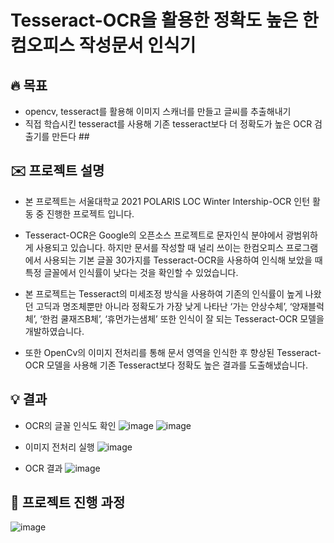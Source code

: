 # Tesseract-OCR을 활용한 정확도 높은 한컴오피스 작성문서 인식기

## :fire: 목표 ##

* opencv, tesseract를 활용해 이미지 스캐너를 만들고 글씨를 추출해내기
* 직접 학습시킨 tesseract를 사용해 기존 tesseract보다 더 정확도가 높은 OCR 검출기를 만든다 ##

## :envelope: 프로젝트 설명 ##
* 본 프로젝트는 서울대학교 2021 POLARIS LOC Winter Intership-OCR 인턴 활동 중 진행한 프로젝트 입니다.

* Tesseract-OCR은 Google의 오픈소스 프로젝트로 문자인식 분야에서 광범위하게 사용되고 있습니다. 
  하지만 문서를 작성할 때 널리 쓰이는 한컴오피스 프로그램에서 사용되는 기본 글꼴 30가지를 Tesseract-OCR을 사용하여 인식해 보았을 때
  특정 글꼴에서 인식률이 낮다는 것을 확인할 수 있었습니다. 

* 본 프로젝트는 Tesseract의 미세조정 방식을 사용하여 기존의 인식률이 높게 나왔던 고딕과 명조체뿐만 아니라 정확도가 가장 낮게 나타난 
 ‘가는 안상수체’, ‘양재블럭체’, ‘한컴 쿨재즈B체’, ‘휴먼가는샘체’ 또한 인식이 잘 되는 Tesseract-OCR 모델을 개발하였습니다.
 
* 또한 OpenCv의 이미지 전처리를 통해 문서 영역을 인식한 후 향상된 Tesseract-OCR 모델을 사용해 기존 Tesseract보다 정확도 높은 결과를 도출해냈습니다.
 
## :bulb: 결과 ##

* OCR의 글꼴 인식도 확인
![image](https://user-images.githubusercontent.com/80324369/166236425-208a2878-e09c-4c06-abd5-28452aca089b.png)
![image](https://user-images.githubusercontent.com/80324369/166236502-bc9f1ea9-805e-45a5-b1d0-a67efbb28015.png)

* 이미지 전처리 실행
![image](https://user-images.githubusercontent.com/80324369/166236534-fe6746c1-b01b-48dd-ae1a-6a8ecef5285a.png)

* OCR 결과
![image](https://user-images.githubusercontent.com/80324369/166236715-3a38c8ce-1d56-4b8c-91d0-325715290ffe.png)

## :seedling: 프로젝트 진행 과정 ##
![image](https://user-images.githubusercontent.com/80324369/166236784-1aecdb86-e0b9-46b3-9e79-1c68da8e74a2.png)


